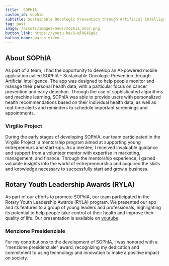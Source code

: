 ```yaml
---
title:  SOPhIA
custom_id: sophia
subtitle: Sustainable Oncologic Prevention through Artificial Intelligence
tag: past
image: /assets/images/news/sophia_onor.png
button_link: https://youtu.be/G-qlHG4Gg8c
button_name: watch video
---
```


 
## About SOPhIA

As part of a team, I had the opportunity to develop an AI-powered mobile application called SOPhIA - Sustainable Oncologic Prevention through Artificial Intelligence. The app was designed to help people monitor and manage their personal health data, with a particular focus on cancer prevention and early detection. Through the use of sophisticated algorithms and machine learning, SOPhIA was able to provide users with personalized health recommendations based on their individual health data, as well as real-time alerts and reminders to schedule important screenings and appointments.

### Virgilio Project

During the early stages of developing SOPhIA, our team participated in the Virgilio Project, a mentorship program aimed at supporting young entrepreneurs and start-ups. As a mentee, I received invaluable guidance and support from a volunteer mentor with expertise in marketing, management, and finance. Through the mentorship experience, I gained valuable insights into the world of entrepreneurship and acquired the skills and knowledge necessary to successfully start and grow a business.

## Rotary Youth Leadership Awards (RYLA)

As part of our efforts to promote SOPhIA, our team participated in the Rotary Youth Leadership Awards (RYLA) program. We presented our app and its features to a group of young leaders and professionals, highlighting its potential to help people take control of their health and improve their quality of life. Our presentation is available on [youtube](https://youtu.be/G-qlHG4Gg8c).

### Menzione Presidenziale

For my contributions to the development of SOPhIA, I was honored with a "menzione presidenziale" award, recognizing my dedication and commitment to using technology and innovation to make a positive impact on society.